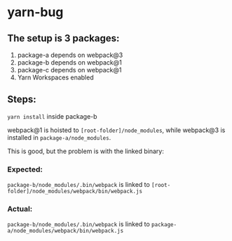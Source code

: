 # yarn-bug

## The setup is 3 packages:
1. package-a depends on webpack@3
2. package-b depends on webpack@1
3. package-c depends on webpack@1
4. Yarn Workspaces enabled

## Steps:
`yarn install` inside package-b

webpack@1 is hoisted to `[root-folder]/node_modules`, while webpack@3 is installed in `package-a/node_modules`.

This is good, but the problem is with the linked binary:

### Expected:
`package-b/node_modules/.bin/webpack` is linked to `[root-folder]/node_modules/webpack/bin/webpack.js`

### Actual:
`package-b/node_modules/.bin/webpack` is linked to `package-a/node_modules/webpack/bin/webpack.js`
